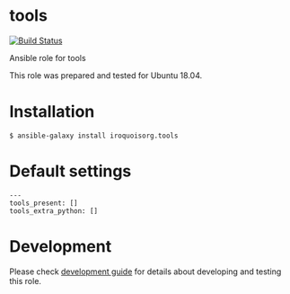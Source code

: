 # tools

[![Build Status](https://travis-ci.com/iroquoisorg/ansible-role-tools.svg?branch=master)](https://travis-ci.com/iroquoisorg/ansible-role-tools)

Ansible role for tools

This role was prepared and tested for Ubuntu 18.04.

# Installation

`$ ansible-galaxy install iroquoisorg.tools`

# Default settings

```
---
tools_present: []
tools_extra_python: []
```

# Development

Please check [development guide](DEVELOPMENT.md) for details about developing and testing this role.
